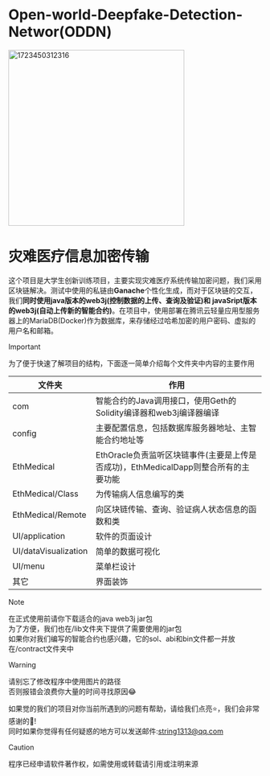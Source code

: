 # Open-world-Deepfake-Detection-Networ(ODDN)
<img width="350" alt="1723450312316" src="https://github.com/user-attachments/assets/44461f22-304a-45d1-804b-197a6c2fa154">  


 # 灾难医疗信息加密传输  
这个项目是大学生创新训练项目，主要实现灾难医疗系统传输加密问题，我们采用区块链解决。测试中使用的私链由**Ganache**个性化生成，而对于区块链的交互，我们**同时使用java版本的web3j(控制数据的上传、查询及验证)和
javaSript版本的web3j(自动上传新的智能合约)**。在项目中，使用部署在腾讯云轻量应用型服务器上的MariaDB(Docker)作为数据库，来存储经过哈希加密的用户密码、虚拟的用户名和邮箱。  
> [!IMPORTANT]
> 为了便于快速了解项目的结构，下面逐一简单介绍每个文件夹中内容的主要作用

| 文件夹 | 作用 |
| ----- | ----- |
| com | 智能合约的Java调用接口，使用Geth的Solidity编译器和web3j编译器编译 |
| config | 主要配置信息，包括数据库服务器地址、主智能合约地址等 |
| EthMedical | EthOracle负责监听区块链事件(主要是上传是否成功)，EthMedicalDapp则整合所有的主要功能 |
| EthMedical/Class | 为传输病人信息编写的类 |
| EthMedical/Remote | 向区块链传输、查询、验证病人状态信息的函数和类 |
| UI/application | 软件的页面设计 |
| UI/dataVisualization | 简单的数据可视化 |
| UI/menu | 菜单栏设计 |
| 其它 | 界面装饰 |  

> [!NOTE]
> 在正式使用前请你下载适合的java web3j jar包  
> 为了方便，我们也在/lib文件夹下提供了需要使用的jar包  
> 如果你对我们编写的智能合约也感兴趣，它的sol、abi和bin文件都一并放在/contract文件夹中

> [!WARNING]
> 请别忘了修改程序中使用图片的路径  
> 否则报错会浪费你大量的时间寻找原因😂

如果觉的我们的项目对你当前所遇到的问题有帮助，请给我们点亮⭐，我们会非常感谢的🥰!  
同时如果你觉得有任何疑惑的地方可以发送邮件:string1313@qq.com    

> [!CAUTION]
> 程序已经申请软件著作权，如需使用或转载请引用或注明来源
